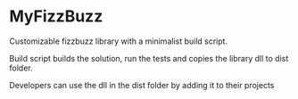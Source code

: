 # MyFizzBuzz

Customizable fizzbuzz library with a minimalist build script.

Build script builds the solution, run the tests and copies the library dll to dist folder.

Developers can use the dll in the dist folder by adding it to their projects

